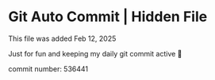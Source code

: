 # Git Auto Commit | Hidden File

This file was added Feb 12, 2025

Just for fun and keeping my daily git commit active 🤪

commit number: 536441
